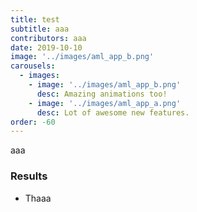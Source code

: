 ```yaml
---
title: test
subtitle: aaa
contributors: aaa
date: 2019-10-10
image: '../images/aml_app_b.png'
carousels: 
  - images: 
    - image: '../images/aml_app_b.png'
      desc: Amazing animations too!
    - image: '../images/aml_app_a.png'
      desc: Lot of awesome new features.
order: -60
---
```


aaa



### Results

- Thaaa


